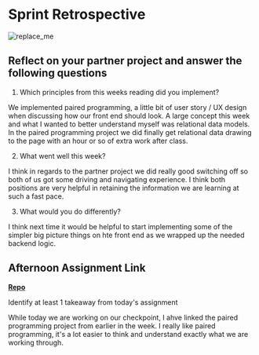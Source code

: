 # Sprint Retrospective

![replace_me](https://codeworks.blob.core.windows.net/public/assets/img/illustrations/placeholder.svg)

## Reflect on your partner project and answer the following questions

1. Which principles from this weeks reading did you implement?

  We implemented paired programming, a little bit of user story / UX design when discussing how our front end should look. A large concept this week and what I wanted to better understand myself was relational data models. In the paired programming project we did finally get relational data drawing to the page with an hour or so of extra work after class.

2. What went well this week?

  I think in regards to the partner project we did really good switching off so both of us got some driving and navigating experience. I think both positions are very helpful in retaining the information we are learning at such a fast pace.

3. What would you do differently?

  I think next time it would be helpful to start implementing some of the simpler big picture things on hte front end as we wrapped up the needed backend logic.

## Afternoon Assignment Link

**[Repo](https://github.com/patrick-misner/week7-postit)**

Identify at least 1 takeaway from today's assignment

While today we are working on our checkpoint, I ahve linked the paired programming project from earlier in the week. I really like paired programming, it's a lot easier to think and understand exactly what we are working through.
